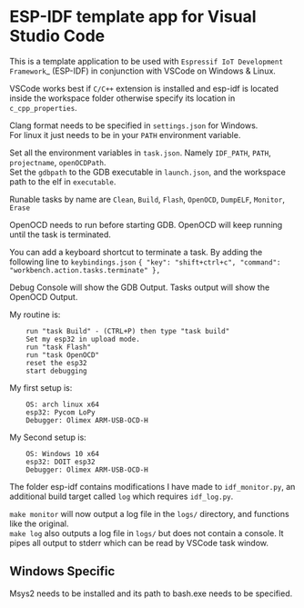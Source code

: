 ESP-IDF template app for Visual Studio Code
====================
This is a template application to be used with `Espressif IoT Development Framework`_ (ESP-IDF) in conjunction with VSCode on Windows & Linux.

VSCode works best if ``C/C++`` extension is installed and esp-idf is located inside the workspace folder otherwise specify its location in ``c_cpp_properties``.

Clang format needs to be specified in ``settings.json`` for Windows.   
For linux it just needs to be in your ``PATH`` environment variable.

Set all the environment variables in ``task.json``. Namely ``IDF_PATH``, ``PATH``, ``projectname``, ``openOCDPath``.   
Set the ``gdbpath`` to the GDB executable in ``launch.json``, and the workspace path to the elf in ``executable``.

Runable tasks by name are ``Clean``, ``Build``, ``Flash``, ``OpenOCD``, ``DumpELF``, ``Monitor``, ``Erase``

OpenOCD needs to run before starting GDB. OpenOCD will keep running until the task is terminated.

You can add a keyboard shortcut to terminate a task. By adding the following line to ``keybindings.json``
``{ "key": "shift+ctrl+c", "command": "workbench.action.tasks.terminate" },``

Debug Console will show the GDB Output.
Tasks output will show the OpenOCD Output.

My routine is:
```
    run "task Build" - (CTRL+P) then type "task build"
    Set my esp32 in upload mode.
    run "task Flash"
    run "task OpenOCD"
    reset the esp32
    start debugging
```
My first setup is:
```
    OS: arch linux x64
    esp32: Pycom LoPy
    Debugger: Olimex ARM-USB-OCD-H
```
My Second setup is:
```
    OS: Windows 10 x64
    esp32: DOIT esp32
    Debugger: Olimex ARM-USB-OCD-H
```

The folder esp-idf contains modifications I have made to ``idf_monitor.py``, an additional build target called ``log`` which requires ``idf_log.py``.

``make monitor`` will now output a log file in the ``logs/`` directory, and functions like the original.   
``make log`` also outputs a log file in ``logs/`` but does not contain a console. It pipes all output to stderr which can be read by VSCode task window.

## Windows Specific
Msys2 needs to be installed and its path to bash.exe needs to be specified.